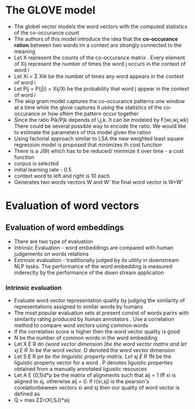 # The GLOVE model
- The globel vector models the word vectors with the computed statistics of the co-occurance count
- The authors of this model introduce the idea that the **co-occurance ration** between two words im a context are strongly connected to the meaning
- Let X represent the counts of the co-occurance matrix . Every element of Xij represent the number of times the word j occurs in the context of word i
- Let Xi = Σ  Xik be the number of times any word appears in the context of word i
- Let Pij = P(j|i) = Xij/Xi be the probability that word j appear in the context of word i 
- The skip gram model captures the co-occurance patterns one window at a time while the glove captures it using the statistics of the co-occurance or how oftem the pattern occur together
- Since the ratio Pik/Pjk depends of i,j,k. It can be modeled by F(wi,wj,wk) There could be several possible way to encode the ratio. We would like to estimate the parameters of this model given the ration
- Using factorial approach similar to LSA the new weighted least square regression model is proposed that minimizes th cost function
- There is a J(θ) which has to be reduced/ minimize it over time - a cost function
- corpus is selected
- initial learning rate - 0.5
- context word to left and right is 10 each
- Generates two words vectors W and W' the final word vector is W+W'

# Evaluation of word vectors
## Evaluation of word embeddings
- There are two type of evaluation
- Intrinsic Evaluation - word embeddings are compared with human judgements on words relations
- Extrinsic evaluation - traditionally judged by its utility in downstream NLP tasks. The performance of the word embedding is measured indereclty by the performance of the down stream applicaiton
### Intrinsic evaluation
- Evaluate word vector representation quality by judging the similarity of representations assigned to similar words by humans
- The most popular evaluation sets at present consist of words parirs with similarity rating produced by human annotators . Use a correlation method to compare word vectors using common words
- If the correlation score is higher then the word vector quality is good
- N be the number of common words in the word embedding
- Let X Ε  R d*n {word vector dimension }be the word vector matrix and let xj Ε R 1*n be the word vector. D denoted the word vector dimension
- Let S Ε  R p*n be the linguistic property matrix. Let sj Ε R 1*N be the liguistic property vector for a word . P denotes liguistic properties obtained from a manually annotated liguistic resources
- Let A Ε {0,1}d*p be the matrix of alignments such that aij = 1 iff xi is aligned to sj, otherwise aij = 0. If r(xi,sj) is the pearson's corelationbeween vectors xi and sj then our quality of word vector is defined as
- Q = max ΣΣr(XI,SJ)*aij
